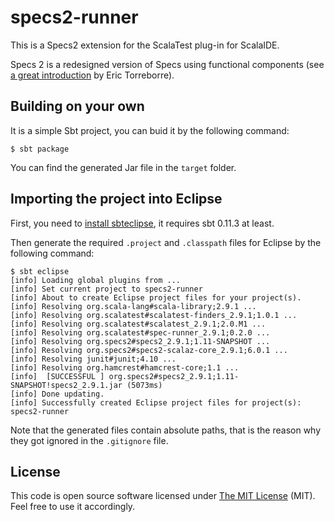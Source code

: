 specs2-runner
=============

This is a Specs2 extension for the ScalaTest plug-in for ScalaIDE.

Specs 2 is a redesigned version of Specs using functional components (see [a great introduction](http://www.youtube.com/watch?v=lMyNRUuEvNU) by Eric Torreborre).

Building on your own
--------------------

It is a simple Sbt project, you can buid it by the following command:

	$ sbt package

You can find the generated Jar file in the `target` folder.

Importing the project into Eclipse
----------------------------------

First, you need to [install sbteclipse][sbteclipse], it requires sbt 0.11.3 at least.

Then generate the required `.project` and `.classpath` files for Eclipse by the following command:

	$ sbt eclipse
	[info] Loading global plugins from ...
	[info] Set current project to specs2-runner 
	[info] About to create Eclipse project files for your project(s).
	[info] Resolving org.scala-lang#scala-library;2.9.1 ...
	[info] Resolving org.scalatest#scalatest-finders_2.9.1;1.0.1 ...
	[info] Resolving org.scalatest#scalatest_2.9.1;2.0.M1 ...
	[info] Resolving org.scalatest#spec-runner_2.9.1;0.2.0 ...
	[info] Resolving org.specs2#specs2_2.9.1;1.11-SNAPSHOT ...
	[info] Resolving org.specs2#specs2-scalaz-core_2.9.1;6.0.1 ...
	[info] Resolving junit#junit;4.10 ...
	[info] Resolving org.hamcrest#hamcrest-core;1.1 ...
	[info]  [SUCCESSFUL ] org.specs2#specs2_2.9.1;1.11-SNAPSHOT!specs2_2.9.1.jar (5073ms)
	[info] Done updating.
	[info] Successfully created Eclipse project files for project(s): specs2-runner

Note that the generated files contain absolute paths, that is the reason why they got ignored in the `.gitignore` file.

License
-------

This code is open source software licensed under [The MIT License](MIT) (MIT). Feel free to use it accordingly.

  [sbteclipse]: https://github.com/typesafehub/sbteclipse
  [MIT]: http://www.opensource.org/licenses/mit-license.php

